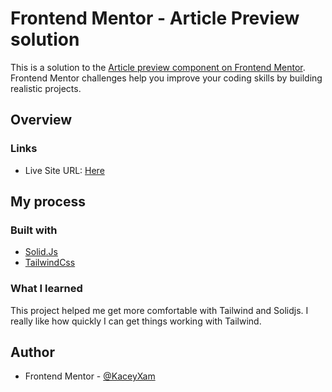 # Frontend Mentor - Article Preview solution

This is a solution to the [Article preview component on Frontend Mentor](https://www.frontendmentor.io/challenges/article-preview-component-dYBN_pYFT). Frontend Mentor challenges help you improve your coding skills by building realistic projects.

## Overview

### Links

- Live Site URL: [Here](https://jazzy-hamster-7c76d2.netlify.app/)

## My process

### Built with

- [Solid.Js](solidjs.com)
- [TailwindCss](tailwindcss.com)

### What I learned

This project helped me get more comfortable with Tailwind and Solidjs. I really like how quickly I can get things working with Tailwind.

## Author

- Frontend Mentor - [@KaceyXam](https://www.frontendmentor.io/profile/KaceyXam)
